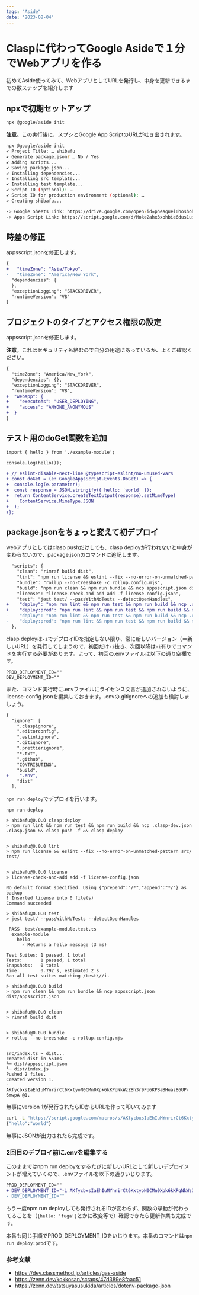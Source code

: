 ```yaml
---
tags: "Aside"
date: '2023-08-04'
---
```


# Claspに代わってGoogle Asideで１分でWebアプリを作る

初めてAside使ってみて、WebアプリとしてURLを発行し、中身を更新できるまでの数ステップを紹介します

## npxで初期セットアップ

```bash
npx @google/aside init
```

**注意**。この実行後に、スプシとGoogle App ScriptのURLが吐き出されます。

```bash
npx @google/aside init
✔ Project Title: … shibafu
✔ Generate package.json? … No / Yes
✔ Adding scripts...
✔ Saving package.json...
✔ Installing dependencies...
✔ Installing src template...
✔ Installing test template...
✔ Script ID (optional): …
✔ Script ID for production environment (optional): …
✔ Creating shibafu...

-> Google Sheets Link: https://drive.google.com/open?id=pheaquei0hoshohShie7taing7leeM2ahyahyeenaidohpau1o
-> Apps Script Link: https://script.google.com/d/Moke2ahx3xohbie6dus1uith7eu6ohFahceHeeMee6ohpiu9eP/edit
```

## 時差の修正

appsscript.jsonを修正します。

```diff
{
+   "timeZone": "Asia/Tokyo",
-   "timeZone": "America/New_York",
  "dependencies": {
  },
  "exceptionLogging": "STACKDRIVER",
  "runtimeVersion": "V8"
}
```

## プロジェクトのタイプとアクセス権限の設定

appsscript.jsonを修正します。

**注意**。これはセキュリティも絡むので自分の用途にあっているか、よくご確認ください。

```diff
{
  "timeZone": "America/New_York",
  "dependencies": {},
  "exceptionLogging": "STACKDRIVER",
  "runtimeVersion": "V8",
+  "webapp": {
+    "executeAs": "USER_DEPLOYING",
+    "access": "ANYONE_ANONYMOUS"
+  }
}
```

## テスト用のdoGet関数を追加

```diff
import { hello } from './example-module';

console.log(hello());

+ // eslint-disable-next-line @typescript-eslint/no-unused-vars
+ const doGet = (e: GoogleAppsScript.Events.DoGet) => {
+  console.log(e.parameter);
+  const response = JSON.stringify({ hello: 'world' });
+  return ContentService.createTextOutput(response).setMimeType(
+    ContentService.MimeType.JSON
+  );
+};

```

## package.jsonをちょっと変えて初デプロイ

webアプリとしてはclasp pushだけしても、clasp deployが行われないと中身が変わらないので、package.jsonのコマンドに追記します。

```diff
  "scripts": {
    "clean": "rimraf build dist",
    "lint": "npm run license && eslint --fix --no-error-on-unmatched-pattern src/ test/",
    "bundle": "rollup --no-treeshake -c rollup.config.mjs",
    "build": "npm run clean && npm run bundle && ncp appsscript.json dist/appsscript.json",
    "license": "license-check-and-add add -f license-config.json",
    "test": "jest test/ --passWithNoTests --detectOpenHandles",
+    "deploy": "npm run lint && npm run test && npm run build && ncp .clasp-dev.json .clasp.json && clasp push -f && source .env && clasp deploy $DEV_DEPLOYMENT_ID",
+    "deploy:prod": "npm run lint && npm run test && npm run build && ncp .clasp-prod.json .clasp.json && clasp push && source .env && clasp deploy $PROD_DEPLOYMENT_ID"
-    "deploy": "npm run lint && npm run test && npm run build && ncp .clasp-dev.json .clasp.json && clasp push -f",
-    "deploy:prod": "npm run lint && npm run test && npm run build && ncp .clasp-prod.json .clasp.json && clasp push"
  },
```

clasp deployは`-i`でデプロイIDを指定しない限り、常に新しいバージョン（＝新しいURL）を発行してしまうので、初回だけ`-i`抜き、次回以降は`-i`有りでコマンドを実行する必要があります。よって、初回の.envファイルは以下の通り空欄です。

```
PROD_DEPLOYMENT_ID=""
DEV_DEPLOYMENT_ID=""
```

また、コマンド実行時に.envファイルにライセンス文言が追加されないように、license-config.jsonを編集しておきます。.envの.gitignoreへの追加も検討しましょう。

```diff
{
  "ignore": [
    ".claspignore",
    ".editorconfig",
    ".eslintignore",
    ".gitignore",
    ".prettierignore",
    "*.txt",
    ".github",
    "CONTRIBUTING",
    "build",
+    ".env",
    "dist"
  ],
```

`npm run deploy`でデプロイを行います。

```
npm run deploy

> shibafu@0.0.0 clasp:deploy
> npm run lint && npm run test && npm run build && ncp .clasp-dev.json .clasp.json && clasp push -f && clasp deploy


> shibafu@0.0.0 lint
> npm run license && eslint --fix --no-error-on-unmatched-pattern src/ test/


> shibafu@0.0.0 license
> license-check-and-add add -f license-config.json

No default format specified. Using {"prepend":"/*","append":"*/"} as backup
! Inserted license into 0 file(s)
Command succeeded

> shibafu@0.0.0 test
> jest test/ --passWithNoTests --detectOpenHandles

 PASS  test/example-module.test.ts
  example-module
    hello
      ✓ Returns a hello message (3 ms)

Test Suites: 1 passed, 1 total
Tests:       1 passed, 1 total
Snapshots:   0 total
Time:        0.792 s, estimated 2 s
Ran all test suites matching /test\//i.

> shibafu@0.0.0 build
> npm run clean && npm run bundle && ncp appsscript.json dist/appsscript.json


> shibafu@0.0.0 clean
> rimraf build dist


> shibafu@0.0.0 bundle
> rollup --no-treeshake -c rollup.config.mjs


src/index.ts → dist...
created dist in 551ms
└─ dist/appsscript.json
└─ dist/index.js
Pushed 2 files.
Created version 1.
- AKfycbxsIaEhIuMYnrirCt6KxtyoN0CMn0Xpk6kKPqNkWzZBh3r9FU6KPBaBHuaz86UP-6mwpA @1.
```

無事にversion 1が発行されたらIDからURLを作って叩いてみます

```bash
curl -L "https://script.google.com/macros/s/AKfycbxsIaEhIuMYnrirCt6KxtyoN0CMn0Xpk6kKPqNkWzZBh3r9FU6KPBaBHuaz86UP-6mwpA/exec"
{"hello":"world"}
```

無事にJSONが出力されたら完成です。

### 2回目のデプロイ前に.envを編集する

このままではnpm run deployをするたびに新しいURLとして新しいデプロイメントが増えていくので、.envファイルを以下の通りいじります。

```diff
PROD_DEPLOYMENT_ID=""
+ DEV_DEPLOYMENT_ID="-i AKfycbxsIaEhIuMYnrirCt6KxtyoN0CMn0Xpk6kKPqNkWzZBh3r9FU6KPBaBHuaz86UP-6mwpA"
- DEV_DEPLOYMENT_ID=""
```

もう一度npm run deployしても発行されるIDが変わらず、関数の挙動が代わってることを（`{hello: 'fuga'}`とかに改変等で）確認できたら更新作業も完成です。

本番も同じ手順でPROD_DEPLOYMENT_IDをいじります。本番のコマンドは`npm run deploy:prod`です。


### 参考文献

- https://dev.classmethod.jp/articles/gas-aside
- https://zenn.dev/kokkosan/scraps/47d389e8faac51
- https://zenn.dev/tatsuyasusukida/articles/dotenv-package-json
